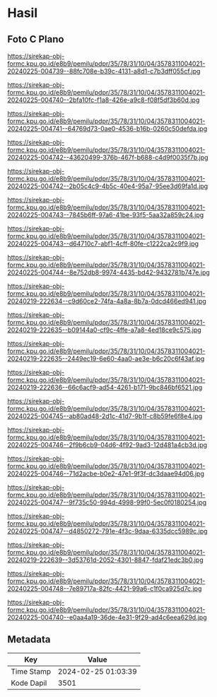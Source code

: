 # Hasil

## Foto C Plano

https://sirekap-obj-formc.kpu.go.id/e8b9/pemilu/pdpr/35/78/31/10/04/3578311004021-20240225-004739--88fc708e-b39c-4131-a8d1-c7b3dff055cf.jpg

https://sirekap-obj-formc.kpu.go.id/e8b9/pemilu/pdpr/35/78/31/10/04/3578311004021-20240225-004740--2bfa10fc-f1a8-426e-a9c8-f08f5df3b60d.jpg

https://sirekap-obj-formc.kpu.go.id/e8b9/pemilu/pdpr/35/78/31/10/04/3578311004021-20240225-004741--64769d73-0ae0-4536-b16b-0260c50defda.jpg

https://sirekap-obj-formc.kpu.go.id/e8b9/pemilu/pdpr/35/78/31/10/04/3578311004021-20240225-004742--43620499-376b-467f-b688-c4d9f0035f7b.jpg

https://sirekap-obj-formc.kpu.go.id/e8b9/pemilu/pdpr/35/78/31/10/04/3578311004021-20240225-004742--2b05c4c9-4b5c-40e4-95a7-95ee3d69fa1d.jpg

https://sirekap-obj-formc.kpu.go.id/e8b9/pemilu/pdpr/35/78/31/10/04/3578311004021-20240225-004743--7845b6ff-97a6-41be-93f5-5aa32a859c24.jpg

https://sirekap-obj-formc.kpu.go.id/e8b9/pemilu/pdpr/35/78/31/10/04/3578311004021-20240225-004743--d64710c7-abf1-4cff-80fe-c1222ca2c9f9.jpg

https://sirekap-obj-formc.kpu.go.id/e8b9/pemilu/pdpr/35/78/31/10/04/3578311004021-20240225-004744--8e752db8-9974-4435-bd42-9432781b747e.jpg

https://sirekap-obj-formc.kpu.go.id/e8b9/pemilu/pdpr/35/78/31/10/04/3578311004021-20240219-222634--c9d60ce2-74fa-4a8a-8b7a-0dcd466ed941.jpg

https://sirekap-obj-formc.kpu.go.id/e8b9/pemilu/pdpr/35/78/31/10/04/3578311004021-20240219-222635--b09144a0-cf9c-4ffe-a7a8-4ed18ce9c575.jpg

https://sirekap-obj-formc.kpu.go.id/e8b9/pemilu/pdpr/35/78/31/10/04/3578311004021-20240219-222635--2449ec19-6e60-4aa0-ae3e-b6c20c6f43af.jpg

https://sirekap-obj-formc.kpu.go.id/e8b9/pemilu/pdpr/35/78/31/10/04/3578311004021-20240219-222636--66c6acf9-ad54-4261-b171-9bc846bf6521.jpg

https://sirekap-obj-formc.kpu.go.id/e8b9/pemilu/pdpr/35/78/31/10/04/3578311004021-20240225-004745--ab80ad48-2d1c-41d7-9b1f-c8b59fe6f8e4.jpg

https://sirekap-obj-formc.kpu.go.id/e8b9/pemilu/pdpr/35/78/31/10/04/3578311004021-20240225-004746--2f9b6cb9-04d6-4f92-9ad3-12d481a4cb3d.jpg

https://sirekap-obj-formc.kpu.go.id/e8b9/pemilu/pdpr/35/78/31/10/04/3578311004021-20240225-004746--71d2acbe-b0e2-47e1-9f3f-dc3daae94d06.jpg

https://sirekap-obj-formc.kpu.go.id/e8b9/pemilu/pdpr/35/78/31/10/04/3578311004021-20240225-004747--9f735c50-994d-4998-99f0-5ec0f0180254.jpg

https://sirekap-obj-formc.kpu.go.id/e8b9/pemilu/pdpr/35/78/31/10/04/3578311004021-20240225-004747--d4850272-791e-4f3c-9daa-6335dcc5989c.jpg

https://sirekap-obj-formc.kpu.go.id/e8b9/pemilu/pdpr/35/78/31/10/04/3578311004021-20240219-222639--3d53761d-2052-4301-8847-fdaf21edc3b0.jpg

https://sirekap-obj-formc.kpu.go.id/e8b9/pemilu/pdpr/35/78/31/10/04/3578311004021-20240225-004748--7e89717a-82fc-4421-99a6-c1f0ca925d7c.jpg

https://sirekap-obj-formc.kpu.go.id/e8b9/pemilu/pdpr/35/78/31/10/04/3578311004021-20240225-004740--e0aa4a19-36de-4e31-9f29-ad4c6eea629d.jpg


## Metadata

| Key        | Value               |
| ---------- | ------------------- |
| Time Stamp | 2024-02-25 01:03:39 |
| Kode Dapil | 3501                |



